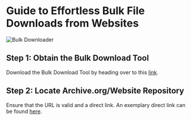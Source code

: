 #  Guide to Effortless Bulk File Downloads from Websites

![Bulk Downloader](https://raw.githubusercontent.com/iAmDextricity/Bulk-Downloader/main/image.png)

## Step 1: Obtain the Bulk Download Tool
Download the Bulk Download Tool by heading over to this [link](https://github.com/iAmDextricity/Bulk-Downloader/releases).

## Step 2: Locate Archive.org/Website Repository
Ensure that the URL is valid and a direct link. An exemplary direct link can be found [here](https://archive.org/download/cylums-nintendo-ds-rom-collection/Cylum%27s%20Nintendo%20DS%20ROM%20Collection/).
